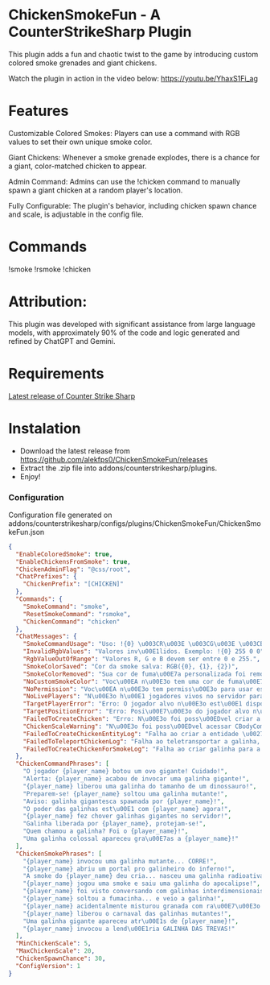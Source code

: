 # ChickenSmokeFun - A CounterStrikeSharp Plugin


This plugin adds a fun and chaotic twist to the game by introducing custom colored smoke grenades and giant chickens.

Watch the plugin in action in the video below: https://youtu.be/YhaxS1Fi_ag

# Features
Customizable Colored Smokes: Players can use a command with RGB values to set their own unique smoke color.

Giant Chickens: Whenever a smoke grenade explodes, there is a chance for a giant, color-matched chicken to appear.

Admin Command: Admins can use the !chicken command to manually spawn a giant chicken at a random player's location.

Fully Configurable: The plugin's behavior, including chicken spawn chance and scale, is adjustable in the config file.

# Commands
!smoke
!rsmoke
!chicken

# Attribution:
This plugin was developed with significant assistance from large language models, with approximately 90% of the code and logic generated and refined by ChatGPT and Gemini.

# Requirements
[Latest release of Counter Strike Sharp](https://github.com/roflmuffin/CounterStrikeSharp)


# Instalation
- Download the latest release from https://github.com/alekfps0/ChickenSmokeFun/releases
- Extract the .zip file into addons/counterstrikesharp/plugins.
- Enjoy!

### Configuration

Configuration file generated on addons/counterstrikesharp/configs/plugins/ChickenSmokeFun/ChickenSmokeFun.json
```json
{
  "EnableColoredSmoke": true,
  "EnableChickensFromSmoke": true,
  "ChickenAdminFlag": "@css/root",
  "ChatPrefixes": {
    "ChickenPrefix": "[CHICKEN]"
  },
  "Commands": {
    "SmokeCommand": "smoke",
    "ResetSmokeCommand": "rsmoke",
    "ChickenCommand": "chicken"
  },
  "ChatMessages": {
    "SmokeCommandUsage": "Uso: !{0} \u003CR\u003E \u003CG\u003E \u003CB\u003E (0-255) ou !{1}",
    "InvalidRgbValues": "Valores inv\u00E1lidos. Exemplo: !{0} 255 0 0",
    "RgbValueOutOfRange": "Valores R, G e B devem ser entre 0 e 255.",
    "SmokeColorSaved": "Cor da smoke salva: RGB({0}, {1}, {2})",
    "SmokeColorRemoved": "Sua cor de fuma\u00E7a personalizada foi removida. A cor agora ser\u00E1 a padr\u00E3o.",
    "NoCustomSmokeColor": "Voc\u00EA n\u00E3o tem uma cor de fuma\u00E7a personalizada definida.",
    "NoPermission": "Voc\u00EA n\u00E3o tem permiss\u00E3o para usar este comando.",
    "NoLivePlayers": "N\u00E3o h\u00E1 jogadores vivos no servidor para spawnar a galinha.",
    "TargetPlayerError": "Erro: O jogador alvo n\u00E3o est\u00E1 dispon\u00EDvel para spawnar a galinha.",
    "TargetPositionError": "Erro: Posi\u00E7\u00E3o do jogador alvo n\u00E3o dispon\u00EDvel para spawnar a galinha.",
    "FailedToCreateChicken": "Erro: N\u00E3o foi poss\u00EDvel criar a entidade da galinha. Verifique os logs do servidor.",
    "ChickenScaleWarning": "N\u00E3o foi poss\u00EDvel acessar CBodyComponent, SceneNode ou SkeletonInstance para escalar a galinha. A galinha pode n\u00E3o aparecer gigante.",
    "FailedToCreateChickenEntityLog": "Falha ao criar a entidade \u0027chicken\u0027.",
    "FailedToTeleportChickenLog": "Falha ao teletransportar a galinha, a posi\u00E7\u00E3o ou rota\u00E7\u00E3o da fuma\u00E7a era nula.",
    "FailedToCreateChickenForSmokeLog": "Falha ao criar galinha para a fuma\u00E7a."
  },
  "ChickenCommandPhrases": [
    "O jogador {player_name} botou um ovo gigante! Cuidado!",
    "Alerta: {player_name} acabou de invocar uma galinha gigante!",
    "{player_name} liberou uma galinha do tamanho de um dinossauro!",
    "Preparem-se! {player_name} soltou uma galinha mutante!",
    "Aviso: galinha gigantesca spawnada por {player_name}!",
    "O poder das galinhas est\u00E1 com {player_name} agora!",
    "{player_name} fez chover galinhas gigantes no servidor!",
    "Galinha liberada por {player_name}, protejam-se!",
    "Quem chamou a galinha? Foi o {player_name}!",
    "Uma galinha colossal apareceu gra\u00E7as a {player_name}!"
  ],
  "ChickenSmokePhrases": [
    "{player_name} invocou uma galinha mutante... CORRE!",
    "{player_name} abriu um portal pro galinheiro do inferno!",
    "A smoke do {player_name} deu cria... nasceu uma galinha radioativa!",
    "{player_name} jogou uma smoke e saiu uma galinha do apocalipse!",
    "{player_name} foi visto conversando com galinhas interdimensionais.",
    "{player_name} soltou a fumacinha... e veio a galinha!",
    "{player_name} acidentalmente misturou granada com ra\u00E7\u00E3o de galinha.",
    "{player_name} liberou o carnaval das galinhas mutantes!",
    "Uma galinha gigante apareceu atr\u00E1s de {player_name}!",
    "{player_name} invocou a lend\u00E1ria GALINHA DAS TREVAS!"
  ],
  "MinChickenScale": 5,
  "MaxChickenScale": 20,
  "ChickenSpawnChance": 30,
  "ConfigVersion": 1
}
```
